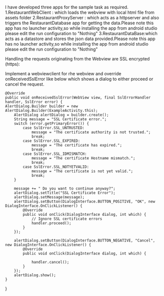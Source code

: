 I have developed three apps for the sample task as required.
1.RestaurantWebClient : which loads the webview with local html file from assets folder
2.RestaurantProxyServer : which acts as a httpserver and also triggers the RestaurantDatabase app for getting the
data.Please note this app has no launcher activity,so while installing the app from android studio please edit the
run configuration to "Nothing"
3.RestaurantDataBase:which acts as a datastore and stores the json data provided.Please note this app
has no launcher activity,so while installing the app from android studio please edit the run configuration to "Nothing"



Handling the requests originating from the Webview are SSL encrypted (https):

Implement a webviewclient for rhe webview and override onReceivedSslError like below which shows a dialog to either
proceed or cancel the request.



    @Override
    public void onReceivedSslError(WebView view, final SslErrorHandler handler, SslError error) {
	AlertDialog.Builder builder = new AlertDialog.Builder(ExampleActivity.this);
        AlertDialog alertDialog = builder.create();
        String message = "SSL Certificate error.";
        switch (error.getPrimaryError()) {
            case SslError.SSL_UNTRUSTED:
                message = "The certificate authority is not trusted.";
                break;
            case SslError.SSL_EXPIRED:
                message = "The certificate has expired.";
                break;
            case SslError.SSL_IDMISMATCH:
                message = "The certificate Hostname mismatch.";
                break;
            case SslError.SSL_NOTYETVALID:
                message = "The certificate is not yet valid.";
                break;
        }

        message += " Do you want to continue anyway?";
        alertDialog.setTitle("SSL Certificate Error");
        alertDialog.setMessage(message);
        alertDialog.setButton(DialogInterface.BUTTON_POSITIVE, "OK", new DialogInterface.OnClickListener() {
            @Override
            public void onClick(DialogInterface dialog, int which) {
                // Ignore SSL certificate errors
                handler.proceed();
            }
        });

        alertDialog.setButton(DialogInterface.BUTTON_NEGATIVE, "Cancel", new DialogInterface.OnClickListener() {
            @Override
            public void onClick(DialogInterface dialog, int which) {

                handler.cancel();
            }
        });
        alertDialog.show();
    }


}